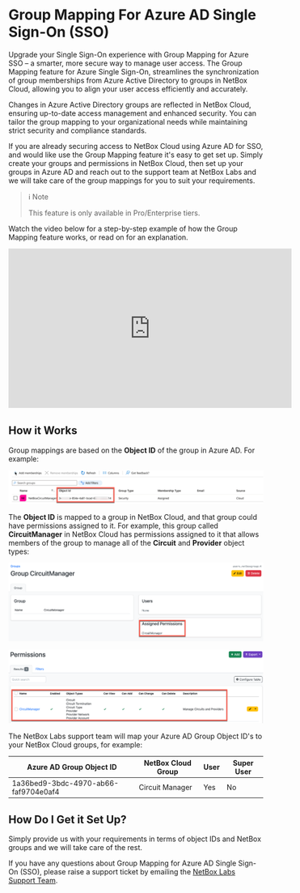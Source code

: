 # Group Mapping For Azure AD Single Sign-On (SSO)

Upgrade your Single Sign-On experience with Group Mapping for Azure SSO – a smarter, more secure way to manage user access. The Group Mapping feature for Azure Single Sign-On, streamlines the synchronization of group memberships from Azure Active Directory to groups in NetBox Cloud, allowing you to align your user access efficiently and accurately. 

Changes in Azure Active Directory groups are reflected in NetBox Cloud, ensuring up-to-date access management and enhanced security. You can tailor the group mapping to your organizational needs while maintaining strict security and compliance standards.

If you are already securing access to NetBox Cloud using Azure AD for SSO, and would like use the Group Mapping feature it's easy to get set up. Simply create your groups and permissions in NetBox Cloud, then set up your groups in Azure AD and reach out to the support team at NetBox Labs and we will take care of the group mappings for you to suit your requirements. 

> ℹ️ Note
> 
> This feature is only available in Pro/Enterprise tiers.

Watch the video below for a step-by-step example of how the Group Mapping feature works, or read on for an explanation. 

<iframe width="560" height="315" src="https://www.youtube.com/embed/Vg0xpWJiKAs?si=0UElAwKzWIrKzgHH" title="YouTube video player" frameborder="0" allow="accelerometer; autoplay; clipboard-write; encrypted-media; gyroscope; picture-in-picture; web-share" allowfullscreen></iframe>

## How it Works

Group mappings are based on the **Object ID** of the group in Azure AD. For example: 

![Azure Group Object ID](..//images/Azure%20SSO/azure_group_sync_1.png)

The **Object ID** is mapped to a group in NetBox Cloud, and that group could have permissions assigned to it. For example, this group called **CircuitManager** in NetBox Cloud has permissions assigned to it that allows members of the group to manage all of the **Circuit** and  **Provider** object types: 

![NetBox Group](..//images/Azure%20SSO/azure_group_sync_2.png)

![NetBox Permissions](..//images/Azure%20SSO/azure_group_sync_3.png)

The NetBox Labs support team will map your Azure AD Group Object ID's to your NetBox Cloud groups, for example: 

| Azure AD Group Object ID | NetBox Cloud Group | User | Super User |
| -------- | ------- |-------- | ------- |
| 1a36bed9-3bdc-4970-ab66-faf9704e0af4 | Circuit Manager | Yes | No | 

## How Do I Get it Set Up?
Simply provide us with your requirements in terms of object IDs and NetBox groups and we will take care of the rest. 

If you have any questions about Group Mapping for Azure AD Single Sign-On (SSO), please raise a support ticket by emailing the [NetBox Labs Support Team](mailto:support@netboxlabs.com).
